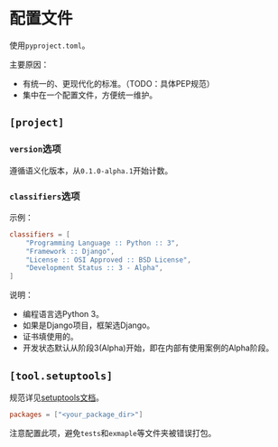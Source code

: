 # 配置文件

使用`pyproject.toml`。

主要原因：

- 有统一的、更现代化的标准。（TODO：具体PEP规范）
- 集中在一个配置文件，方便统一维护。

## `[project]`

### `version`选项

遵循语义化版本，从`0.1.0-alpha.1`开始计数。

### `classifiers`选项

示例：

```toml
classifiers = [
    "Programming Language :: Python :: 3",
    "Framework :: Django",
    "License :: OSI Approved :: BSD License",
    "Development Status :: 3 - Alpha",
]
```

说明：

- 编程语言选Python 3。
- 如果是Django项目，框架选Django。
- 证书填使用的。
- 开发状态默认从阶段3(Alpha)开始，即在内部有使用案例的Alpha阶段。

## `[tool.setuptools]`

规范详见[setuptools文档](https://setuptools.pypa.io/en/latest/userguide/pyproject_config.html)。

```toml
packages = ["<your_package_dir>"]
```

注意配置此项，避免`tests`和`exmaple`等文件夹被错误打包。
